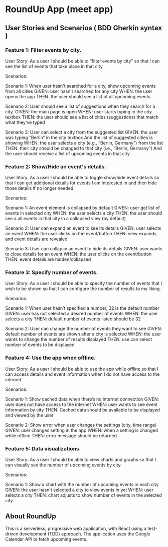 # RoundUp App (meet app)

## User Stories and Scenarios ( BDD Gherkin syntax )

### Feature 1: Filter events by city.

User Story:
As a user I should be able to “filter events by city” so that I can see the list of events that take place in that city

Scenarios:

Scenario 1: When user hasn't searched for a city, show upcoming events from all cities
GIVEN: user hasn’t searched for any city
WHEN: the user opens the app
THEN: the user should see a list of all upcoming events

Scenario 2: User should see a list of suggestions when they search for a city.
GIVEN: the main page is open
WHEN: user starts typing in the city textbox
THEN: the user should see a list of cities (suggestions) that match what they’ve typed

Scenario 3: User can select a city from the suggested list
GIVEN: the user was typing “Berlin” in the city textbox
And the list of suggested cities is showing
WHEN: the user selects a city (e.g., “Berlin, Germany”) from the list
THEN: their city should be changed to that city (i.e., “Berlin, Germany”)
And the user should receive a list of upcoming events in that city

### Feature 2: Show/Hide an event's details.

User Story:
As a user I should be able to toggle show/hide event details so that I can get additional details for events I am interested in and then hide those details if no longer needed.

Scenarios:

Scenario 1: An event element is collapsed by default
GIVEN: user get list of events in selected city
WHEN: the user selects a city
THEN: the user should see a all events in that city in a collapsed view (by default)

Scenario 2: User can expand an event to see its details
GIVEN: user selects an event
WHEN: the user clicks on the event/button
THEN: view expands and event details are revealed

Scenario 3: User can collapse an event to hide its details
GIVEN: user wants to close details for an event
WHEN: the user clicks on the event/button
THEN: event details are hidden/collapsed

### Feature 3: Specify number of events.

User Story: As a user I should be able to specify the number of events that I wish to be shown so that I can configure the number of results to my liking.

Scenarios:

Scenario 1: When user hasn’t specified a number, 32 is the default number
GIVEN: user has not selected a desired number of events
WHEN: the user selects a city
THEN: default number of events listed should be 32

Scenario 2: User can change the number of events they want to see
GIVEN: default number of events are shown after a city is selected
WHEN: the user wants to change the number of results displayed
THEN: use can select number of events to be displayed

### Feature 4: Use the app when offline.

User Story:
As a user I should be able to use the app while offline so that I can access details and event information when I do not have access to the internet.

Scenarios:

Scenario 1: Show cached data when there’s no internet connection
GIVEN: user does not have access to the internet
WHEN: user wants to see event information by city
THEN: Cached data should be available to be displayed and viewed by the user

Scenario 2: Show error when user changes the settings (city, time range)
GIVEN: user changes setting in the app
WHEN: when a setting is changed while offline
THEN: error message should be returned

### Feature 5: Data visualizations.

User Story:
As a user I should be able to view charts and graphs so that I can visually see the number of upcoming events by city.

Scenarios:

Scenario 1: Show a chart with the number of upcoming events in each city
GIVEN: the user hasn't selected a city to view events in yet
WHEN: user selects a city
THEN: chart adjusts to show number of events in the selected city.

## About RoundUp

This is a serverless, progressive web application, with React using a test-driven development (TDD) approach. The application uses the Google Calendar API to fetch upcoming events.

